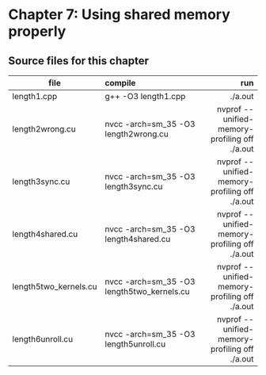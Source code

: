 # Chapter 7: Using shared memory properly

## Source files for this chapter

| file   |      compile      |  run |
|----------|:-------------|------:|
| length1.cpp |  g++ -O3 length1.cpp | ./a.out |
| length2wrong.cu |  nvcc -arch=sm_35 -O3 length2wrong.cu | nvprof --unified-memory-profiling off ./a.out |
| length3sync.cu |  nvcc -arch=sm_35 -O3 length3sync.cu | nvprof --unified-memory-profiling off ./a.out |
| length4shared.cu |  nvcc -arch=sm_35 -O3 length4shared.cu | nvprof --unified-memory-profiling off ./a.out |
| length5two_kernels.cu |  nvcc -arch=sm_35 -O3 length5two_kernels.cu | nvprof --unified-memory-profiling off ./a.out |
| length6unroll.cu |  nvcc -arch=sm_35 -O3 length5unroll.cu | nvprof --unified-memory-profiling off ./a.out |

